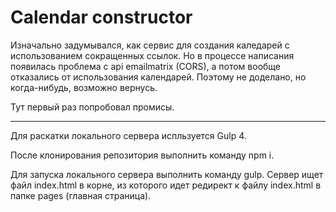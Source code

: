 # Calendar constructor

Изначально задумывался, как сервис для создания каледарей с использованием сокращенных ссылок. Но в процессе написания появилась проблема с api emailmatrix (CORS), а потом вообще отказались от использования календарей. Поэтому не доделано, но когда-нибудь, возможно вернусь. 

Тут первый раз попробовал промисы.

___

Для раскатки локального сервера испльзуется Gulp 4.

После клонирования репозитория выполнить команду npm i.

Для запуска локального сервера выполнить команду gulp. Сервер ищет файл index.html в корне, из которого идет редирект к файлу index.html в папке pages (главная страница).
